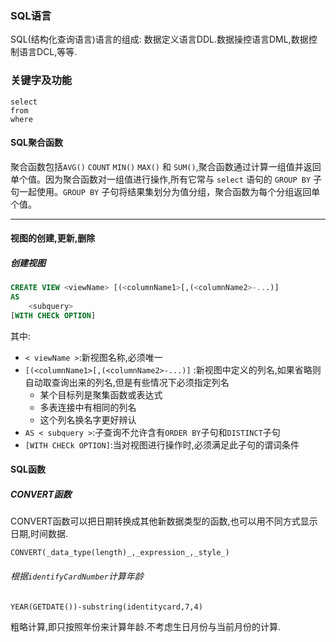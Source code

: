 ### SQL语言

SQL(结构化查询语言)语言的组成: 数据定义语言DDL.数据操控语言DML,数据控制语言DCL,等等.

### 关键字及功能
~~~
select
from
where
~~~


#### SQL聚合函数
聚合函数包括`AVG()` `COUNT` `MIN()` `MAX()` 和 `SUM()`,聚合函数通过计算一组值并返回单个值。因为聚合函数对一组值进行操作,所有它常与 `select` 语句的 `GROUP BY` 子句一起使用。`GROUP BY`  子句将结果集划分为值分组，聚合函数为每个分组返回单个值。
	
	
	
___

#### 视图的创建,更新,删除
##### 创建视图

``` sql
CREATE VIEW <viewName> [(<columnName1>[,(<columnName2>-...)]
AS
	<subquery>
[WITH CHECk OPTION]
```

其中:
- `< viewName >`:新视图名称,必须唯一
- `[(<columnName1>[,(<columnName2>-...)]` :新视图中定义的列名,如果省略则自动取查询出来的列名,但是有些情况下必须指定列名
	- 某个目标列是聚集函数或表达式
	- 多表连接中有相同的列名
	- 这个列名换名字更好辨认
- `AS < subquery >`:子查询不允许含有`ORDER BY`子句和`DISTINCT`子句
- `[WITH CHECk OPTION]`:当对视图进行操作时,必须满足此子句的谓词条件

#### SQL函数

##### CONVERT函数

CONVERT函数可以把日期转换成其他新数据类型的函数,也可以用不同方式显示日期,时间数据.

```
CONVERT(_data_type(length)_,_expression_,_style_)
```

###### 根据`identifyCardNumber`计算年龄

`YEAR(GETDATE())-substring(identitycard,7,4)`

粗略计算,即只按照年份来计算年龄.不考虑生日月份与当前月份的计算.

